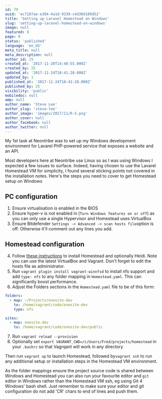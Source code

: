 ```yaml
---
id: 79
uuid: 'ec7187ae-e304-4a1d-9339-c4d30d109d52'
title: 'Setting up Laravel Homestead on Windows'
slug: 'setting-up-laravel-homestead-on-windows'
image: null
featured: 0
page: 0
status: 'published'
language: 'en_US'
meta_title: null
meta_description: null
author_id: 25
created_at: '2017-11-20T14:40:55.000Z'
created_by: 25
updated_at: '2017-11-24T10:41:28.000Z'
updated_by: 1
published_at: '2017-11-24T10:41:28.000Z'
published_by: 25
visibility: 'public'
mobiledoc: null
amp: null
author_name: 'Steve Lee'
author_slug: 'steve-lee'
author_image: 'images/2017/11/R-S.png'
author_cover: null
author_facebook: null
author_twitter: null
---
```


My 1st task at Neontribe was to set up my Windows development environment for Lavarel PHP-powered service that exposes a website and an API.

Most developers here at Neontribe use Linux so as I was using Windows I expected a few issues to surface. Indeed, having chosen to use the Lavarel Homestead VM for simplicity, I found several sticking points not covered in the installation notes. Here's the steps you need to cover to get Homestead setup on Windows

## PC configuration

1. Ensure virtualisation is enabled in the BIOS
2. Ensure hyper-v is not enabled in (`Turn Windows features on or off`) as you can only use a single Hypervisor and Homestead uses VirtualBox
3. Ensure Bitdefender `Settings -> Advanced -> scan hosts file`option is off. Otherwise it'll comment out any lines you add.

## Homestead configuration

4. Follow [these instructions](http://backendtime.com/setup-laravel-homestead-windows/) to install Homestead and optionally Heidi. Note you can use the latest VirtualBox and Vagrant. Don't forget to edit the hosts file as administrator.
5. Run `vagrant plugin install vagrant-winnfsd` to install nfs support and add `type: nfs` to any folder mapping in `Homestead.yaml`. This can significantly boost performance.
6. Adjust the Folders sections in the `Homestead.yaml` file to be of this form:

```yaml
folders:
  - map: ~/Projects/onesite-dev
    to: /home/vagrant/code/onesite-dev
    type: nfs

sites:
  - map: onesite.dev
    to: /home/vagrant/code/onesite-dev/public
```

7. Run `vagrant reload --provision`
8. Optionally set `export VAGRANT_CWD=/c/Users/Fred/projects/homestead` in your `.bashrc` so that Vagrqant will work in any directory

Then run `vagrant up` to launch Homestead, followed by`vagrant ssh` to run any additional setup or installation steps in the Homestead VM environment.

As the folder mappings ensure the project source code is shared between Windows and Homestead you can also run your favourite editor and `git` editor in Windows rather than the Homestead VM ssh, eg using Git 4 Windows' bash shell. Just remember to make sure your editor and git configuration do not add 'CR' chars to end of lines and push them.
